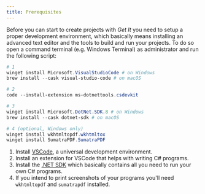 ```yaml
---
title: Prerequisites
---
```


Before you can start to create projects with *Get It* you need to setup a proper development environment, which basically means installing an advanced text editor and the tools to build and run your projects. To do so open a command terminal (e.g. Windows Terminal) as administrator and run the following script:

```powershell
# 1
winget install Microsoft.VisualStudioCode # on Windows
brew install --cask visual-studio-code # on macOS

# 2
code --install-extension ms-dotnettools.csdevkit

# 3
winget install Microsoft.DotNet.SDK.8 # on Windows
brew install --cask dotnet-sdk # on macOS

# 4 (optional, Windows only)
winget install wkhtmltopdf.wkhtmltox
winget install SumatraPDF.SumatraPDF
```

1. Install [VSCode](https://code.visualstudio.com/), a universal development environment.
1. Install an extension for VSCode that helps with writing C# programs.
1. Install the [.NET SDK](https://www.microsoft.com/net/) which basically contains all you need to run your own C# programs.
1. If you intend to print screenshots of your programs you'll need `wkhtmltopdf` and `sumatrapdf` installed.
